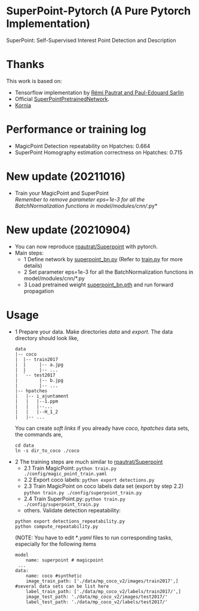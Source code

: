 # SuperPoint-Pytorch (A Pure Pytorch Implementation)
SuperPoint: Self-Supervised Interest Point Detection and Description  

# Thanks  
This work is based on:  
- Tensorflow implementation by [Rémi Pautrat and Paul-Edouard Sarlin](https://github.com/rpautrat/SuperPoint)  
- Official [SuperPointPretrainedNetwork](https://github.com/magicleap/SuperPointPretrainedNetwork). 
- [Kornia](https://kornia.github.io/)  

# Performance or training log
- MagicPoint Detection repeatability on Hpatches: 0.664
- SuperPoint Homography estimation correctness on Hpatches: 0.715

# New update (20211016)
- Train your MagicPoint and SuperPoint  
*Remember to remove parameter eps=1e-3 for all the BatchNormalization functions in model/modules/cnn/*.py*


# New update (20210904)
* You can now reproduce [rpautrat/Superpoint](https://github.com/rpautrat/SuperPoint) with pytorch.   
* Main steps:
    - 1 Define network by [superpoint_bn.py](model/superpoint_bn.py) (Refer to [train.py](./train.py) for more details)
    - 2 Set parameter eps=1e-3 for all the BatchNormalization functions in model/modules/cnn/*.py
    - 3 Load pretrained weight [superpoint_bn.pth](./superpoint_bn.pth) and run forward propagation
 

# Usage
* 1 Prepare your data. Make directories *data* and *export*. The data directory should look like,
    ```
    data
    |-- coco
    |  |-- train2017
    |  |     |-- a.jpg
    |  |     |-- ...
    |  `-- test2017
    |        |-- b.jpg
    |        |-- ...
    |-- hpatches
    |   |-- i_ajuntament
    |   |   |--1.ppm
    |   |   |--...
    |   |   |--H_1_2
    |   |-- ...
    ```
    You can create *soft links* if you already have *coco, hpatches* data sets, the commands are,
    ```
    cd data
    ln -s dir_to_coco ./coco
    ```
* 2 The training steps are much similar to [rpautrat/Superpoint](https://github.com/rpautrat/SuperPoint)  
    - 2.1 Train MagicPoint: `python train.py ./config/magic_point_train.yaml`
    - 2.2 Export coco labels: `python export detections.py`
    - 2.3 Train MagicPoint on coco labels data set (export by step 2.2)   
    `python train.py ./config/superpoint_train.py`   
    - 2.4 Train SuperPoint.py: `python train.py ./config/superpoint_train.py`
    - others. Validate detection repeatability:   
    ```
    python export detections_repeatability.py   
    python compute_repeatability.py
    ```  
    (NOTE: You have to edit **.yaml* files to run corresponding tasks, especially for the following items  
    ```
    model
        name: superpoint # magicpoint
     ...
    data:
        name: coco #synthetic
        image_train_path: ['./data/mp_coco_v2/images/train2017',] #several data sets can be list here
        label_train_path: ['./data/mp_coco_v2/labels/train2017/',]
        image_test_path: './data/mp_coco_v2/images/test2017/'
        label_test_path: './data/mp_coco_v2/labels/test2017/'
    ```

